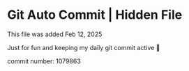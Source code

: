 # Git Auto Commit | Hidden File

This file was added Feb 12, 2025

Just for fun and keeping my daily git commit active 🤪

commit number: 1079863
